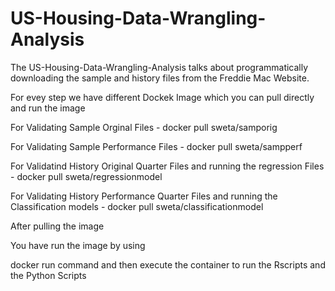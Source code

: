 # US-Housing-Data-Wrangling-Analysis

The US-Housing-Data-Wrangling-Analysis talks about programmatically downloading the sample and history files from the Freddie Mac Website.

For evey step we have different Dockek Image which you can pull directly and run the image

For Validating Sample Orginal Files - docker pull sweta/samporig

For Validating Sample Performance Files - docker pull sweta/sampperf

For Validatind History Original Quarter Files and running the regression Files - docker pull sweta/regressionmodel

For Validating History Performance Quarter Files and running the Classification models - docker pull sweta/classificationmodel

After pulling the image 

You have run the image by using 

docker run command and then execute the container to run the Rscripts and the Python Scripts

